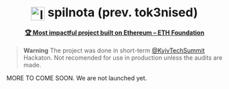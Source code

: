 <h1 align="center"><img align="center" src="https://avatars.githubusercontent.com/u/112782527?s=200&v=4" height="32" alt="logo"> spilnota (prev. tok3nised)</h1>
<h4 align="center"><a href="https://twitter.com/KyivTechSummit/status/1569414941668515842">🏆 Most impactful project built on Ethereum – ETH Foundation</a> </h2>

> **Warning**
The project was done in short-term [@KyivTechSummit](https://twitter.com/kyivtechsummit) Hackaton.
Not recomended for use in production unless the audits are made.


MORE TO COME SOON. We are not launched yet.
